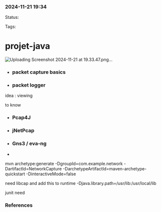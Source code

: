 
### 2024-11-21 19:34

Status:

Tags:

# projet-java

![Uploading Screenshot 2024-11-21 at 19.33.47.png…]()


- ### packet capture basics
- ### packet logger
idea :
	viewing
	
to know 
- ### Pcap4J
- ### jNetPcap
* ### Gns3 / eva-ng
- 
mvn archetype:generate -DgroupId=com.example.network -DartifactId=NetworkCapture -DarchetypeArtifactId=maven-archetype-quickstart -DinteractiveMode=false

need libcap and add this to runtime
	-Djava.library.path=/usr/lib:/usr/local/lib

junit need

### **References**

